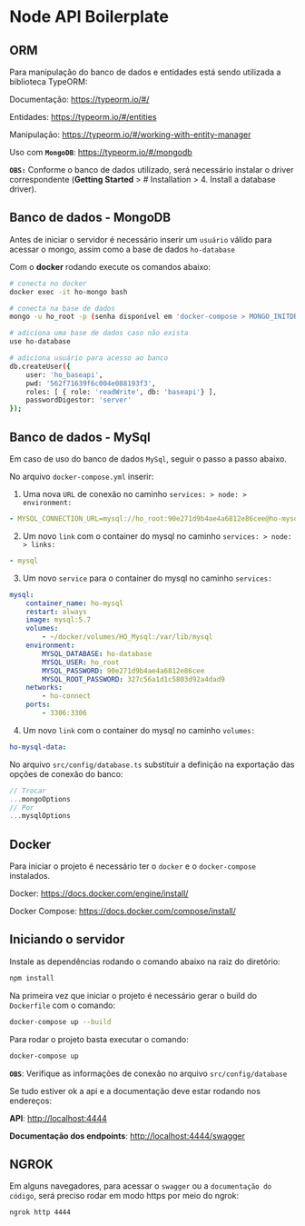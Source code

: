 # Node API Boilerplate

## ORM

Para manipulação do banco de dados e entidades está sendo utilizada a biblioteca TypeORM:

Documentação: <https://typeorm.io/#/>

Entidades: <https://typeorm.io/#/entities>

Manipulação: <https://typeorm.io/#/working-with-entity-manager>

Uso com **`MongoDB`**: <https://typeorm.io/#/mongodb>

**`OBS:`** Conforme o banco de dados utilizado, será necessário instalar o driver correspondente (**Getting Started** > # Installation > 4. Install a database driver).

## Banco de dados - MongoDB

Antes de iniciar o servidor é necessário inserir um `usuário` válido para acessar o mongo, assim como a base de dados `ho-database`

Com o **docker** rodando execute os comandos abaixo:

```sh
# conecta no docker
docker exec -it ho-mongo bash

# conecta na base de dados
mongo -u ho_root -p (senha disponível em 'docker-compose > MONGO_INITDB_ROOT_PASSWORD')

# adiciona uma base de dados caso não exista
use ho-database

# adiciona usuário para acesso ao banco
db.createUser({
    user: 'ho_baseapi',
    pwd: '562f71639f6c004e088193f3',
    roles: [ { role: 'readWrite', db: 'baseapi'} ],
    passwordDigestor: 'server'
});
```

## Banco de dados - MySql

Em caso de uso do banco de dados `MySql`, seguir o passo a passo abaixo.

No arquivo `docker-compose.yml` inserir:

1. Uma nova `URL` de conexão no caminho `services: > node: > environment:`

```yml
- MYSQL_CONNECTION_URL=mysql://ho_root:90e271d9b4ae4a6812e86cee@ho-mysql:3306
```

2. Um novo `link` com o container do mysql no caminho `services: > node: > links:`

```yml
- mysql
```

3. Um novo `service` para o container do mysql no caminho `services:`

```yml
mysql:
    container_name: ho-mysql
    restart: always
    image: mysql:5.7
    volumes:
        - ~/docker/volumes/HO_Mysql:/var/lib/mysql
    environment:
        MYSQL_DATABASE: ho-database
        MYSQL_USER: ho_root
        MYSQL_PASSWORD: 90e271d9b4ae4a6812e86cee
        MYSQL_ROOT_PASSWORD: 327c56a1d1c5803d92a4dad9
    networks:
        - ho-connect
    ports:
        - 3306:3306
```

4. Um novo `link` com o container do mysql no caminho `volumes:`

```yml
ho-mysql-data:
```

No arquivo `src/config/database.ts` substituir a definição na exportação das opções de conexão do banco:

```ts
// Trocar
...mongoOptions
// Por
...mysqlOptions
```

## Docker

Para iniciar o projeto é necessário ter o `docker` e o `docker-compose` instalados.

Docker: <https://docs.docker.com/engine/install/>

Docker Compose: <https://docs.docker.com/compose/install/>

## Iniciando o servidor

Instale as dependências rodando o comando abaixo na raiz do diretório:

```sh
npm install
```

Na primeira vez que iniciar o projeto é necessário gerar o build do `Dockerfile` com o comando:

```sh
docker-compose up --build
```

Para rodar o projeto basta executar o comando:

```sh
docker-compose up
```

**`OBS`**: Verifique as informações de conexão no arquivo `src/config/database`

Se tudo estiver ok a api e a documentação deve estar rodando nos endereços:

**API**: <http://localhost:4444>

**Documentação dos endpoints**: <http://localhost:4444/swagger>

## NGROK

Em alguns navegadores, para acessar o `swagger` ou a `documentação do código`, será preciso rodar em modo https por meio do ngrok:

```bash
ngrok http 4444
```
